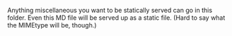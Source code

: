 Anything miscellaneous you want to be statically served can go in this folder.
Even this MD file will be served up as a static file. 
(Hard to say what the MIMEtype will be, though.)